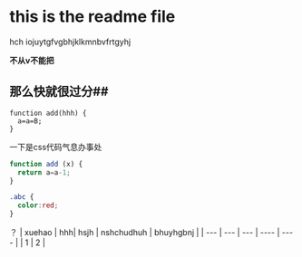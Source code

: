 #  this is the readme file
hch iojuytgfvgbhjklkmnbvfrtgyhj 

**不从v不能把**
## 那么快就很过分##

    function add(hhh) {
      a=a=B;
    }


  一下是css代码气息办事处
```js
function add (x) {
  return a=a-1;
}
```

```css
.abc {
  color:red;
}
```


？
| xuehao | hhh| hsjh | nshchudhuh | bhuyhgbnj |
| --- | --- | --- | ---- | ---- |
| 1 | 2 |